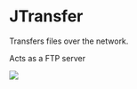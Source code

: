 # JTransfer
Transfers files over the network.

Acts as a FTP server


![](https://im3.ezgif.com/tmp/ezgif-3-3b23bdb800.gif)
